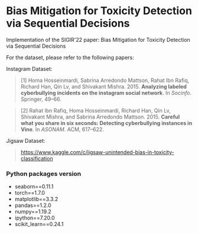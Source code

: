 # Bias Mitigation for Toxicity Detection via Sequential Decisions	
Implementation of the SIGIR'22 paper: Bias Mitigation for Toxicity Detection via Sequential Decisions

For the dataset, please refer to the following papers:

Instagram Dataset:

> [1] Homa Hosseinmardi, Sabrina Arredondo Mattson, Rahat Ibn Rafiq, Richard Han, Qin Lv, and Shivakant Mishra. 2015. **Analyzing labeled cyberbullying incidents on the instagram social network**. In _Socinfo_. Springer, 49–66.

> [2] Rahat Ibn Rafiq, Homa Hosseinmardi, Richard Han, Qin Lv, Shivakant Mishra, and Sabrina Arredondo Mattson. 2015. **Careful what you share in six seconds: Detecting cyberbullying instances in Vine**. In _ASONAM_. ACM, 617–622.

Jigsaw Dataset:
> https://www.kaggle.com/c/jigsaw-unintended-bias-in-toxicity-classification

### Python packages version
* seaborn==0.11.1
* torch==1.7.0
* matplotlib==3.3.2
* pandas==1.2.0
* numpy==1.19.2
* ipython==7.20.0
* scikit_learn==0.24.1
